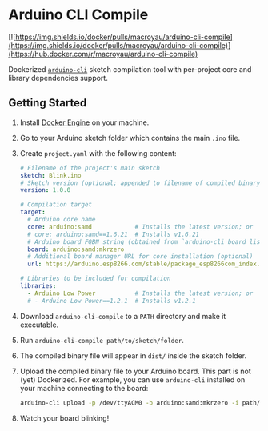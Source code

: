 # Arduino CLI Compile

[![https://img.shields.io/docker/pulls/macroyau/arduino-cli-compile](https://img.shields.io/docker/pulls/macroyau/arduino-cli-compile)](https://hub.docker.com/r/macroyau/arduino-cli-compile)

Dockerized [`arduino-cli`](https://github.com/arduino/arduino-cli) sketch 
compilation tool with per-project core and library dependencies support.


## Getting Started

1.  Install [Docker Engine](https://docs.docker.com/install/) on your machine.

2.  Go to your Arduino sketch folder which contains the main `.ino` file.

3.  Create `project.yaml` with the following content:

    ```yaml
    # Filename of the project's main sketch
    sketch: Blink.ino
    # Sketch version (optional; appended to filename of compiled binary file)
    version: 1.0.0

    # Compilation target
    target:
      # Arduino core name
      core: arduino:samd            # Installs the latest version; or
      # core: arduino:samd==1.6.21  # Installs v1.6.21
      # Arduino board FQBN string (obtained from `arduino-cli board list`)
      board: arduino:samd:mkrzero
      # Additional board manager URL for core installation (optional)
      url: https://arduino.esp8266.com/stable/package_esp8266com_index.json

    # Libraries to be included for compilation
    libraries:
      - Arduino Low Power           # Installs the latest version; or
      # - Arduino Low Power==1.2.1  # Installs v1.2.1
    ```

4.  Download `arduino-cli-compile` to a `PATH` directory and make it executable.

5.  Run `arduino-cli-compile path/to/sketch/folder`.

6.  The compiled binary file will appear in `dist/` inside the sketch folder.

7.  Upload the compiled binary file to your Arduino board. This part is not 
    (yet) Dockerized. For example, you can use `arduino-cli` installed on your 
    machine connecting to the board:

    ```bash
    arduino-cli upload -p /dev/ttyACM0 -b arduino:samd:mkrzero -i path/to/bin/file
    ```

8.  Watch your board blinking!
